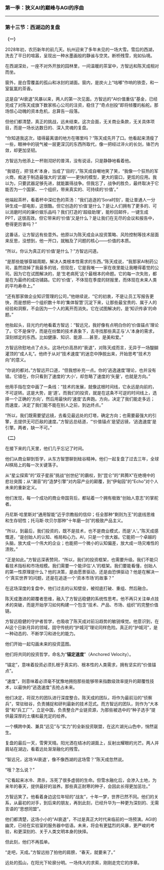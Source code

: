 ### **第一季：狭义AI的巅峰与AGI的序曲**

---

### **第十三节：西湖边的复盘**

**（一）**

2028年初，农历新年的前几天。杭州迎来了多年未见的一场大雪。雪后的西湖，洗去了平日的喧嚣，呈现出一种水墨画般的静谧与空灵。断桥残雪，宛如仙境。

在西湖深处，一座不对外开放的园林里，一间温暖的茶室中，方智远和陈天成相对而坐。

窗外，是白雪覆盖的孤山和冰封的湖面。窗内，是炭火上“咕嘟”作响的铁壶，和一室氤氲的茶香。

这是自“AI衰退”风暴以来，两人的第一次见面。方智远的“AI价值重估”基金，已经完成了对陈天成旗下数家核心公司的注资，稳住了“奇点创投”即将倾覆的船舵。那场惊心动魄的资本危机，总算告一段落。

但他们都清楚，真正的挑战，远未结束。这次会面，无关商业条款，无关具体项目，而是一场长达数日的、深入灵魂的复盘。

“你知道我这次，错得最离谱的地方在哪里吗？”陈天成先开了口。他看起来清瘦了一些，眼神中的锐气被一层更深沉的东西所取代，像一把经过淬火的长剑，锋芒内敛，却更加坚韧。

方智远为他添上一杯刚沏好的普洱，没有说话，只是静静地看着他。

“我错在，把‘技术’本身，当成了‘目的’。”陈天成自嘲地笑了笑，“我像一个狂热的军火商，痴迷于制造最强大的‘武器’——更快的模型，更大的窗口，更炫的应用。我以为，只要武器足够先进，就能赢得战争。但我忘了，战争的胜负，最终取决于它能否为一个国家、一个组织，带来真实的、可持续的‘价值’。”

他端起茶杯，看着杯中深红色的茶汤：“我们追逐的‘Sora时刻’，能让普通人一分钟生成一部电影，这很酷。但它创造的‘价值’是什么？是让人们拥有了更多的、可以消磨时间的廉价娱乐品吗？我们打造的‘超级助理’，能秒回邮件，一键生成PPT，这很高效。但它带来的‘价值’又是什么？是让我们在无尽的会议和报告中，卷得更厉害吗？”

这番话，让方智远有些意外。他原以为陈天成会从投资策略、风险控制等技术层面来反思，没想到，他一开口，就触及了问题的核心——价值的本质。

“所以，你认为真正的‘价值’是什么？”方智远问道。

“是那些能够穿越周期，解决人类根本性需求的东西。”陈天成说，“我那家AI制药公司，虽然烧掉了我最多的钱，但现在，它是我唯一一家在夜里能让我睡得着觉的公司。因为它在试图解决的，是‘生老病死’这个最根本的命题。它的每一次失败，都是在为最终的成功铺路。它的‘价值’，不体现在季度的财报里，而体现在未来人类的平均寿命上。”

“还有那家做企业知识管理的公司，”他继续说，“它的初衷，不是让员工写报告更快，而是想把一个组织数十年的‘集体智慧’沉淀下来，让那些最宝贵的、属于人的经验和洞察，不会因为一个人的离开而消失。它在试图解决的，是‘知识传承’的命题。”

他抬起头，目光灼灼地看着方智远：“智远兄，我好像有点明白你的‘价值锚点’理论了。它不是保守，而是在纷繁的技术表象下，去寻找那些真正与‘人’本身的需求，深刻绑定的东西。比如健康、知识、能源……甚至，是美和爱。”

方智远欣慰地点了点头。这场代价高昂的“衰退”，对陈天成而言，无异于一场醍醐灌顶的“成人礼”。他终于从对“技术速度”的迷恋中挣脱出来，开始思考“技术方向”的意义。

“你说的都对。”方智远开口道，“但我想补充一点。你的‘逃逸速度’理论，也并没有错。它错在，你只看到了速度的‘大小’，却忽略了速度的‘矢量’，也就是方向。”

他用手指在空中画了一条线：“技术的发展，就像这根时间线，它永远是向前的，不可逆转。这是大势，是‘道’。而我们的投资，就是在这条不可逆的时间线上，选择一个正确的‘方向’，然后用最快的‘速度’去奔跑。方向，决定了我们能走多远；而速度，决定了我们能不能在别人之前，到达终点。”

“所以，我们既需要望远镜，去看见最远处的灯塔，确定方向；也需要最强大的引擎，去提供无可匹敌的速度。”方智远总结道，“‘价值锚点’是望远镜，‘逃逸速度’是引擎。两者，缺一不可。”

**（二）**

在接下来的几天里，他们几乎忘记了时间。

他们从商业聊到哲学，从东方智慧聊到硅谷精神。他们一起复盘了过去三年，全球AI棋局上的每一次关键落子。

从“星尘探索”的“双子星辰”挑战“创世纪”的霸权，到“昆仑”的“昇腾X”在绝境中的悲壮突围；从“潮音”的“造梦引擎”对内容产业的颠覆，到“伊甸园”的“Echo”对个人未来的重新定义。

他们发现，每一个成功的商业帝国背后，都站着一个拥有极致“创始人意志”的掌舵者。

丹尼斯·哈里斯对“通用智能”近乎宗教般的信仰；任全那种“剩则为王”的底线思维和生存韧性；托马斯·坎贝尔那种“十年磨一剑”的极致产品主义。

“所以，到最后，我们投资的，既不是技术，也不是商业模式，而是‘人’。”陈天成感慨道，“是创始人的认知、格局和心力。AI，只是一个放大器。它能把一个卓越的头脑，放大成一个伟大的企业；也能把一个微小的认知偏差，放大成一场灾难性的溃败。”

“正是如此。”方智远深表赞同，“所以，我们的投资框架，也需要升级。我们不能只看技术指标和市场规模。我们需要一个能评估‘人’的框架。我们要能看懂，创始人的第一性原理是什么？他的决策，是由愿景驱动，还是由恐惧驱动？他是在解决一个‘真实世界’的问题，还是在追逐一个‘资本市场’的故事？”

在这场深度的复盘中，他们过去的认知壁垒，被彻底打破、重组、然后融合。

陈天成激进的颠覆者思维，融入了方智远稳健的系统性思考。他不再只关注单点技术的突破，而是开始学习如何构建一个包含“技术、产品、市场、组织”的完整价值链。

方智远稳健的守护者哲学，也吸收了陈天成对前沿趋势的敏锐嗅觉。他意识到，在AI这个日新月异的领域，固守传统的“护城河”理论同样危险。真正的“护城河”，是一种动态的、不断学习和进化的能力。

他们开始一起勾画未来的投资蓝图。

他们将共同的投资哲学，命名为“**锚定速度**”（Anchored Velocity）。

“锚定”，意味着投资必须扎根于真实的、根本性的人类需求，拥有坚实的“价值锚点”。

“速度”，则意味着必须毫不犹豫地拥抱那些能够带来指数级效率提升的颠覆性技术，以最快的“逃逸速度”去抢占未来。

他们决定，将双方的团队进行深度整合。陈天成的团队，将作为最前沿的“侦察兵”，常驻硅谷，负责捕捉和研判最新的技术范式。而方智远的团队，则作为“大本营”和“兵工厂”，立足中国，负责整合产业链资源，为那些被选中的“种子选手”提供最深厚的土壤和最充足的给养。

一个横跨中美、兼具“远见”与“实力”的全新投资联盟，在这片湖光山色中，悄然诞生。

复盘的最后一天，雪霁天晴。阳光洒在结冰的湖面上，反射出耀眼的光芒。两人并肩站在湖边，看着远处渐渐融化的残雪。

“智远兄，这场‘AI衰退’，像不像西湖的这场雪？”陈天成忽然说。

“哦？怎么说？”

“它看起来冰冷、肃杀，冻死了很多虚弱的生命。但雪水融化后，会渗入土地，为来年的春天，提供最好的滋养。那些真正耐寒的种子，会因此长得更加茁壮。”

方智远笑了。他看着身边这位年轻的“战友”，十年一梦，世界已然不同。他们的关系，从最初的对手，到后来的朋友，再到此刻，已经升华为一种更为深刻的、无需言语的“思想同盟”。

他们都清楚，这场小小的“AI衰退”，不过是真正大时代来临前的一场预演。AGI的幽灵，已经在实验室的服务器中低语。未来，将会有更猛烈的风暴，更严峻的考验，和更深刻的、关于人类文明本身的抉择。

但此刻，他们不再孤单。

“走吧，天成。”方智远拍了拍他的肩膀，“春天，就要来了。”

远处的孤山，在阳光下轮廓分明。一场伟大的求索，刚刚走完它的序章。

